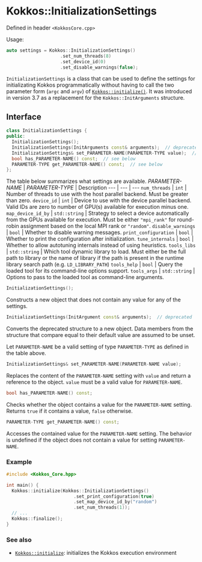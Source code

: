 # Kokkos::InitializationSettings

Defined in header `<KokkosCore.cpp>`

Usage:
```C++
auto settings = Kokkos::InitializationSettings()
                    .set_num_threads(8)
                    .set_device_id(0)
                    .set_disable_warnings(false);
```

`InitializationSettings` is a class that can be used to define the settings for
initializating Kokkos programmatically without having to call the two parameter
form (`argc` and `argv`) of [`Kokkos::initialize()`](./initialize).
It was introduced in version 3.7 as a replacement for the
`Kokkos::InitArguments` structure.

## Interface

```C++
class InitializationSettings {
public:
  InitializationSettings();
  InitializationSettings(InitArguments const& arguments);  // deprecated
  InitializationSettings& set_PARAMETER-NAME(PARAMETER-TYPE value);  // see below
  bool has_PARAMETER-NAME() const;  // see below
  PARAMETER-TYPE get_PARAMETER-NAME() const;  // see below
};
```

The table below summarizes what settings are available.
*PARAMETER-NAME* | *PARAMETER-TYPE* | Description
--- | --- | ---
`num_threads` | `int` | Number of threads to use with the host parallel backend.  Must be greater than zero.
`device_id` | `int` | Device to use with the device parallel backend.  Valid IDs are zero to number of GPU(s) available for execution minus one.
`map_device_id_by` | `std::string` | Strategy to select a device automatically from the GPUs available for execution. Must be either `"mpi_rank"` for round-robin assignment based on the local MPI rank or `"random"`.
`disable_warnings` | `bool` | Whether to disable warning messages.
`print_configuration` | `bool` | Whether to print the configuration after initialization.
`tune_internals` | `bool` | Whether to allow autotuning internals instead of using heuristics.
`tools_libs` | `std::string` | Which tool dynamic library to load. Must either be the full path to library or the name of library if the path is present in the runtime library search path (e.g. `LD_LIBRARY_PATH`)
`tools_help` | `bool` | Query the loaded tool for its command-line options support.
`tools_args` | `std::string` | Options to pass to the loaded tool as command-line arguments.


```C++
InitializationSettings();
```
Constructs a new object that does not contain any value for any of the settings.

```C++
InitializationSettings(InitArgument const& arguments);  // deprecated
```
Converts the deprecated structure to a new object.
Data members from the structure that compare equal to their default value are
assumed to be unset.

Let `PARAMETER-NAME` be a valid setting of type `PARAMETER-TYPE` as defined in the table above.

```C++
InitializationSettings& set_PARAMETER-NAME(PARAMETER-NAME value);
```
Replaces the content of the `PARAMETER-NAME` setting with `value` and return a
reference to the object.
`value` must be a valid value for `PARAMETER-NAME`.

```C++
bool has_PARAMETER-NAME() const;
```
Checks whether the object contains a value for the `PARAMETER-NAME` setting.
Returns `true` if it contains a value, `false` otherwise.

```C++
PARAMETER-TYPE get_PARAMETER-NAME() const;
```
Accesses the contained value for the `PARAMETER-NAME` setting.
The behavior is undefined if the object does not contain a value for setting
`PARAMETER-NAME`.

### Example

```c++
#include <Kokkos_Core.hpp>

int main() {
  Kokkos::initialize(Kokkos::InitializationSettings()
                         .set_print_configuration(true)
                         .set_map_device_id_by("random")
                         .set_num_threads(1));
  // ...
  Kokkos::finalize();
}
```

### See also
* [`Kokkos::initialize`](./initialize): initializes the Kokkos execution environment
